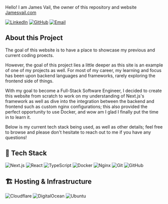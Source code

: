 Hello! I am James Vail, the owner of this repository and website [Jamesvail.com](https://jamesvail.com)


[![LinkedIn](https://img.shields.io/badge/LinkedIn-0077B5?style=for-the-badge&logo=linkedin&logoColor=white)](https://www.linkedin.com/in/jamesvail)
[![GitHub](https://img.shields.io/badge/GitHub-181717?style=for-the-badge&logo=github&logoColor=white)](https://github.com/jamesvail)
[![Email](https://img.shields.io/badge/Email-D14836?style=for-the-badge&logo=gmail&logoColor=white)](mailto:james@jamesvail.com)

## About this Project
The goal of this website is to have a place to showcase my previous and current coding proects.

However, the goal of this project lies a little deeper as this site is an example of one of my
projects as well. For most of my career, my learning and focus has been upon backend languages
and frameworks, rarely exploring the frontend side of things.

With my goal to become a Full-Stack Software Engineer, I decided to create this website from scratch
to work on my understanding of Next.js's framework as well as dive into the integration between the
backend and frontend such as custom nginx configurations; this also provided the perfect opportunity
to use Docker, and wow am I glad I finally put the time in to learn it.

Below is my current tech stack being used, as well as other details; feel free to browse and please don't hesitate to reach out to me if you have any questions!

## 🚀 Tech Stack
![Next.js](https://img.shields.io/badge/Next.js-000000?style=for-the-badge&logo=nextdotjs&logoColor=white)
![React](https://img.shields.io/badge/React-20232a?style=for-the-badge&logo=react&logoColor=61DAFB)
![TypeScript](https://img.shields.io/badge/TypeScript-3178C6?style=for-the-badge&logo=typescript&logoColor=white)
![Docker](https://img.shields.io/badge/Docker-2496ED?style=for-the-badge&logo=docker&logoColor=white)
![Nginx](https://img.shields.io/badge/Nginx-269539?style=for-the-badge&logo=nginx&logoColor=white)
![Git](https://img.shields.io/badge/Git-F05032?style=for-the-badge&logo=git&logoColor=white)
![GitHub](https://img.shields.io/badge/GitHub-181717?style=for-the-badge&logo=github&logoColor=white)

## 🏗️ Hosting & Infrastructure
![Cloudflare](https://img.shields.io/badge/Cloudflare-F38020?style=for-the-badge&logo=cloudflare&logoColor=white)
![DigitalOcean](https://img.shields.io/badge/DigitalOcean-0080FF?style=for-the-badge&logo=digitalocean&logoColor=white)
![Ubuntu](https://img.shields.io/badge/Ubuntu-E95420?style=for-the-badge&logo=ubuntu&logoColor=white)